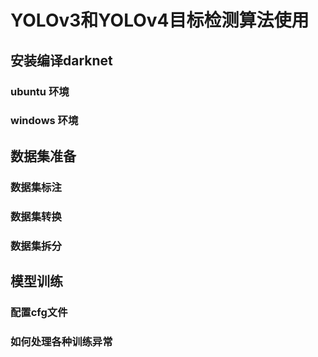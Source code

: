 # YOLOv3和YOLOv4目标检测算法使用
## 安装编译darknet
### ubuntu 环境
### windows 环境

## 数据集准备
### 数据集标注
### 数据集转换
### 数据集拆分

## 模型训练
### 配置cfg文件
### 如何处理各种训练异常